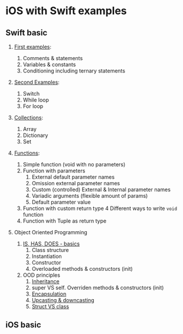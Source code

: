 # iOS with Swift examples

## Swift basic
1. [First examples](https://github.com/nikitaKurtin/swiftExamples/blob/master/First.playground/Contents.swift):
    1. Comments & statements
    2. Variables & constants
    3. Conditioning including ternary statements

2. [Second Examples](https://github.com/nikitaKurtin/swiftExamples/blob/master/Second.playground/Contents.swift):
    1. Switch
    2. While loop
    3. For loop
    
3. [Collections](https://github.com/nikitaKurtin/swiftExamples/blob/master/MyCollections.playground/Contents.swift):
    1. Array
    2. Dictionary
    3. Set

4. [Functions](https://github.com/nikitaKurtin/swiftExamples/blob/master/MyFuncs1.playground/Contents.swift):
    1. Simple function (void with no parameters)
    2. Function with parameters
        1. External default parameter names
        2. Omission external parameter names
        3. Custom (controlled) External & Internal parameter names
        4. Variadic arguments (flexible amount of params)
        5. Default parameter value
    3. Function with custom return type
    4  Different ways to write `void` function
    5. Function with Tuple as return type
    
5. Object Oriented Programming
    1. [IS, HAS, DOES - basics](https://github.com/nikitaKurtin/swiftExamples/blob/master/OOP1.playground/Contents.swift)
        1. Class structure
        2. Instantiation
        3. Constructor
        4. Overloaded methods & constructors (init)
    2. OOD principles
        1. [Inheritance](https://github.com/nikitaKurtin/swiftExamples/blob/master/OOP2.playground/Contents.swift)
        2. super VS self. Overriden methods & constructors (init)
        3. [Encapsulation](https://github.com/nikitaKurtin/swiftExamples/blob/master/OOP3.playground/Sources/A.swift)
        4. [Upcasting & downcasting](https://github.com/nikitaKurtin/swiftExamples/blob/master/OOP3.playground)
        5. [Struct VS class](https://github.com/nikitaKurtin/swiftExamples/tree/master/OOP4.playground)
## iOS basic
    
    
        
    
